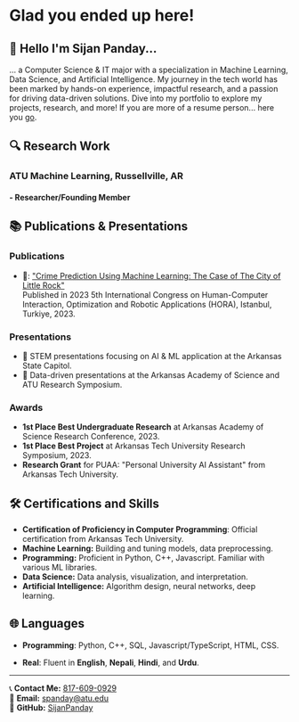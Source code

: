 # Glad you ended up here!

## 📌 Hello I'm Sijan Panday...

... a Computer Science & IT major with a specialization in Machine Learning, Data Science, and Artificial Intelligence. My journey in the tech world has been marked by hands-on experience, impactful research, and a passion for driving data-driven solutions. Dive into my portfolio to explore my projects, research, and more! If you are more of a resume person... here you [go](resume.pdf).

## 🔍 Research Work

### ATU Machine Learning, Russellville, AR 
#### - Researcher/Founding Member

## 📚 Publications & Presentations
### Publications
- 📖: ["Crime Prediction Using Machine Learning: The Case of The City of Little Rock"](https://ieeexplore.ieee.org/document/10156662)  
  Published in 2023 5th International Congress on Human-Computer Interaction, Optimization and Robotic Applications (HORA), Istanbul, Turkiye, 2023.

### Presentations
- 🎤 STEM presentations focusing on AI & ML application at the Arkansas State Capitol.
- 🎤 Data-driven presentations at the Arkansas Academy of Science and ATU Research Symposium.

### Awards

- **1st Place Best Undergraduate Research** at Arkansas Academy of Science Research Conference, 2023.
- **1st Place Best Project** at Arkansas Tech University Research Symposium, 2023.
- **Research Grant** for PUAA: "Personal University AI Assistant" from Arkansas Tech University.

## 🛠️ Certifications and Skills

- **Certification of Proficiency in Computer Programming**: Official certification from Arkansas Tech University.
- **Machine Learning:** Building and tuning models, data preprocessing.
- **Programming:** Proficient in Python, C++, Javascript. Familiar with various ML libraries.
- **Data Science:** Data analysis, visualization, and interpretation.
- **Artificial Intelligence:** Algorithm design, neural networks, deep learning.

## 🌐 Languages
- **Programming**: Python, C++, SQL, Javascript/TypeScript, HTML, CSS.

- **Real**: Fluent in **English**, **Nepali**, **Hindi**, and **Urdu**.

---

📞 **Contact Me:** [817-609-0929](tel:817-609-0929)  
📧 **Email:** [spanday@atu.edu](mailto:spanday@atu.edu)  
🔗 **GitHub:** [SijanPanday](https://github.com/SijanPanday)
